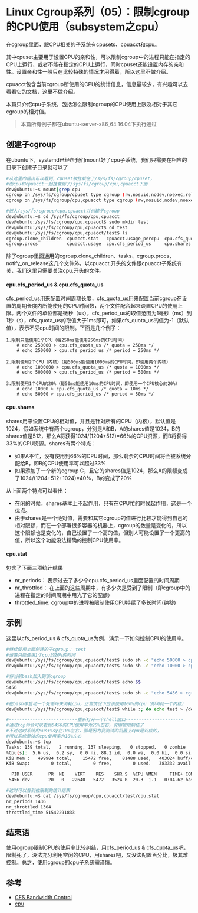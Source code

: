 # Linux Cgroup系列（05）：限制cgroup的CPU使用（subsystem之cpu）

在cgroup里面，跟CPU相关的子系统有[cpusets](https://www.kernel.org/doc/Documentation/cgroup-v1/cpusets.txt)、[cpuacct](https://www.kernel.org/doc/Documentation/cgroup-v1/cpuacct.txt)和[cpu](https://www.kernel.org/doc/Documentation/scheduler/sched-bwc.txt)。

其中cpuset主要用于设置CPU的亲和性，可以限制cgroup中的进程只能在指定的CPU上运行，或者不能在指定的CPU上运行，同时cpuset还能设置内存的亲和性。设置亲和性一般只在比较特殊的情况才用得着，所以这里不做介绍。

cpuacct包含当前cgroup所使用的CPU的统计信息，信息量较少，有兴趣可以去看看它的文档，这里不做介绍。

本篇只介绍cpu子系统，包括怎么限制cgroup的CPU使用上限及相对于其它cgroup的相对值。

>本篇所有例子都在ubuntu-server-x86_64 16.04下执行通过

## 创建子cgroup
在ubuntu下，systemd已经帮我们mount好了cpu子系统，我们只需要在相应的目录下创建子目录就可以了

```bash
#从这里的输出可以看到，cpuset被挂载在了/sys/fs/cgroup/cpuset，
#而cpu和cpuacct一起挂载到了/sys/fs/cgroup/cpu,cpuacct下面
dev@ubuntu:~$ mount|grep cpu
cgroup on /sys/fs/cgroup/cpuset type cgroup (rw,nosuid,nodev,noexec,relatime,cpuset)
cgroup on /sys/fs/cgroup/cpu,cpuacct type cgroup (rw,nosuid,nodev,noexec,relatime,cpu,cpuacct)

#进入/sys/fs/cgroup/cpu,cpuacct并创建子cgroup
dev@ubuntu:~$ cd /sys/fs/cgroup/cpu,cpuacct
dev@ubuntu:/sys/fs/cgroup/cpu,cpuacct$ sudo mkdir test
dev@ubuntu:/sys/fs/cgroup/cpu,cpuacct$ cd test
dev@ubuntu:/sys/fs/cgroup/cpu,cpuacct/test$ ls
cgroup.clone_children  cpuacct.stat   cpuacct.usage_percpu  cpu.cfs_quota_us  cpu.stat           tasks
cgroup.procs           cpuacct.usage  cpu.cfs_period_us     cpu.shares        notify_on_release
```

除了cgroup里面通用的cgroup.clone_children、tasks、cgroup.procs、notify_on_release这几个文件外，以cpuacct.开头的文件跟cpuacct子系统有关，我们这里只需要关注cpu.开头的文件。

#### cpu.cfs_period_us & cpu.cfs_quota_us
cfs_period_us用来配置时间周期长度，cfs_quota_us用来配置当前cgroup在设置的周期长度内所能使用的CPU时间数，两个文件配合起来设置CPU的使用上限。两个文件的单位都是微秒（us），cfs_period_us的取值范围为1毫秒（ms）到1秒（s），cfs_quota_us的取值大于1ms即可，如果cfs_quota_us的值为-1（默认值），表示不受cpu时间的限制。下面是几个例子：
```
1.限制只能使用1个CPU（每250ms能使用250ms的CPU时间）
    # echo 250000 > cpu.cfs_quota_us /* quota = 250ms */
    # echo 250000 > cpu.cfs_period_us /* period = 250ms */

2.限制使用2个CPU（内核）（每500ms能使用1000ms的CPU时间，即使用两个内核）
    # echo 1000000 > cpu.cfs_quota_us /* quota = 1000ms */
    # echo 500000 > cpu.cfs_period_us /* period = 500ms */

3.限制使用1个CPU的20%（每50ms能使用10ms的CPU时间，即使用一个CPU核心的20%）
    # echo 10000 > cpu.cfs_quota_us /* quota = 10ms */
    # echo 50000 > cpu.cfs_period_us /* period = 50ms */
```

#### cpu.shares
shares用来设置CPU的相对值，并且是针对所有的CPU（内核），默认值是1024，假如系统中有两个cgroup，分别是A和B，A的shares值是1024，B的shares值是512，那么A将获得1024/(1204+512)=66%的CPU资源，而B将获得33%的CPU资源。shares有两个特点：

* 如果A不忙，没有使用到66%的CPU时间，那么剩余的CPU时间将会被系统分配给B，即B的CPU使用率可以超过33%
* 如果添加了一个新的cgroup C，且它的shares值是1024，那么A的限额变成了1024/(1204+512+1024)=40%，B的变成了20%

从上面两个特点可以看出：

* 在闲的时候，shares基本上不起作用，只有在CPU忙的时候起作用，这是一个优点。
* 由于shares是一个绝对值，需要和其它cgroup的值进行比较才能得到自己的相对限额，而在一个部署很多容器的机器上，cgroup的数量是变化的，所以这个限额也是变化的，自己设置了一个高的值，但别人可能设置了一个更高的值，所以这个功能没法精确的控制CPU使用率。

#### cpu.stat
包含了下面三项统计结果

* nr_periods： 表示过去了多少个cpu.cfs_period_us里面配置的时间周期
* nr_throttled： 在上面的这些周期中，有多少次是受到了限制（即cgroup中的进程在指定的时间周期中用光了它的配额）
* throttled_time: cgroup中的进程被限制使用CPU持续了多长时间(纳秒)

## 示例
这里以cfs_period_us & cfs_quota_us为例，演示一下如何控制CPU的使用率。
```bash
#继续使用上面创建的子cgroup： test
#设置只能使用1个cpu的20%的时间
dev@ubuntu:/sys/fs/cgroup/cpu,cpuacct/test$ sudo sh -c "echo 50000 > cpu.cfs_period_us"
dev@ubuntu:/sys/fs/cgroup/cpu,cpuacct/test$ sudo sh -c "echo 10000 > cpu.cfs_quota_us"

#将当前bash加入到该cgroup
dev@ubuntu:/sys/fs/cgroup/cpu,cpuacct/test$ echo $$
5456
dev@ubuntu:/sys/fs/cgroup/cpu,cpuacct/test$ sudo sh -c "echo 5456 > cgroup.procs"

#在bash中启动一个死循环来消耗cpu，正常情况下应该使用100%的cpu（即消耗一个内核）
dev@ubuntu:/sys/fs/cgroup/cpu,cpuacct/test$ while :; do echo test > /dev/null; done

#--------------------------重新打开一个shell窗口----------------------
#通过top命令可以看到5456的CPU使用率为20%左右，说明被限制住了
#不过这时系统的%us+%sy在10%左右，那是因为我测试的机器上cpu是双核的，
#所以系统整体的cpu使用率为10%左右
dev@ubuntu:~$ top
Tasks: 139 total,   2 running, 137 sleeping,   0 stopped,   0 zombie
%Cpu(s):  5.6 us,  6.2 sy,  0.0 ni, 88.2 id,  0.0 wa,  0.0 hi,  0.0 si,  0.0 st
KiB Mem :   499984 total,    15472 free,    81488 used,   403024 buff/cache
KiB Swap:        0 total,        0 free,        0 used.   383332 avail Mem

  PID USER      PR  NI    VIRT    RES    SHR S  %CPU %MEM     TIME+ COMMAND
 5456 dev       20   0   22640   5472   3524 R  20.3  1.1   0:04.62 bash

#这时可以看到被限制的统计结果
dev@ubuntu:~$ cat /sys/fs/cgroup/cpu,cpuacct/test/cpu.stat
nr_periods 1436
nr_throttled 1304
throttled_time 51542291833
```

## 结束语
使用cgroup限制CPU的使用率比较纠结，用cfs_period_us & cfs_quota_us吧，限制死了，没法充分利用空闲的CPU，用shares吧，又没法配置百分比，极其难控制。总之，使用cgroup的cpu子系统需谨慎。

## 参考
* [CFS Bandwidth Control](https://www.kernel.org/doc/Documentation/scheduler/sched-bwc.txt)
* [cpu](https://access.redhat.com/documentation/en-US/Red_Hat_Enterprise_Linux/6/html/Resource_Management_Guide/sec-cpu.html)